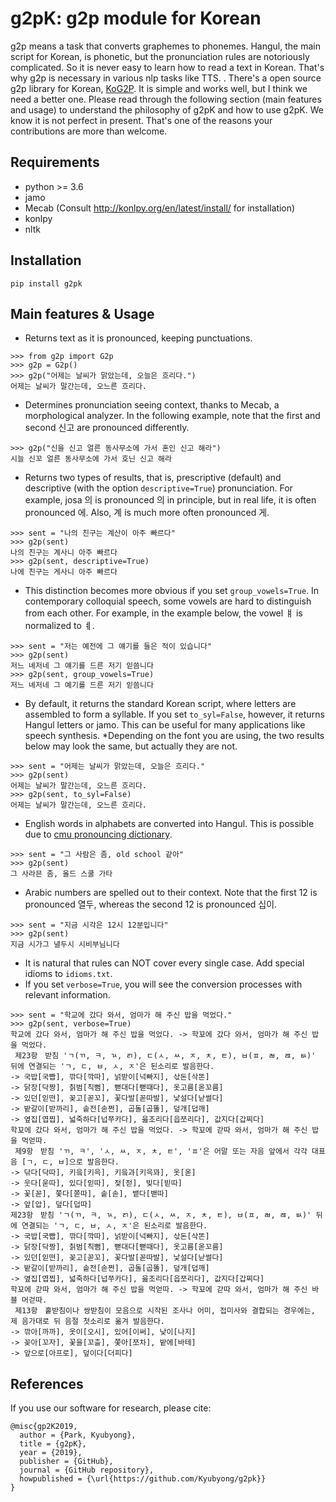 # g2pK: g2p module for Korean

g2p means a task that converts graphemes to phonemes. Hangul, the main script for Korean, is phonetic, but the pronunciation rules are notoriously complicated.
So it is never easy to learn how to read a text in Korean. That's why g2p is necessary in various nlp tasks like TTS.
. There's a open source g2p library for Korean, [KoG2P](https://github.com/scarletcho/KoG2P). It is 
simple and works well, but I think we need a better one. Please read through the following section (main features and usage)
to understand the philosophy of g2pK and how to use g2pK. We know it is not perfect in present. 
That's one of the reasons your contributions are more than welcome.

## Requirements
* python >= 3.6
* jamo
* Mecab (Consult http://konlpy.org/en/latest/install/ for installation)
* konlpy
* nltk

## Installation
```
pip install g2pk
```

## Main features & Usage
* Returns text as it is pronounced, keeping punctuations.
```
>>> from g2p import G2p
>>> g2p = G2p()
>>> g2p("어제는 날씨가 맑았는데, 오늘은 흐리다.")
어제는 날씨가 말간는데, 오느른 흐리다.
```
* Determines pronunciation seeing context, thanks to Mecab, a morphological analyzer.
In the following example, note that the first and second 신고 are pronounced differently.
```
>>> g2p("신을 신고 얼른 동사무소에 가서 혼인 신고 해라")
시늘 신꼬 얼른 동사무소에 가서 호닌 신고 해라
```
* Returns two types of results, that is, prescriptive (default) and descriptive (with the option `descriptive=True`) pronunciation.
For example,  josa 의 is pronounced 의 in principle, but in real life, it is often pronounced 에.
Also, 계 is much more often pronounced 게. 
```
>>> sent = "나의 친구는 계산이 아주 빠르다"
>>> g2p(sent)
나의 친구는 계사니 아주 빠르다
>>> g2p(sent, descriptive=True)
나에 친구는 게사니 아주 빠르다
```
* This distinction becomes more obvious if you set `group_vowels=True`.
In contemporary colloquial speech, some vowels are hard to distinguish from each other.
For example, in the example below, the vowel ㅒ is normalized to ㅖ.
```
>>> sent = "저는 예전에 그 얘기를 들은 적이 있습니다"
>>> g2p(sent)
저느 녜저네 그 얘기를 드른 저기 읻씀니다
>>> g2p(sent, group_vowels=True)
저느 녜저네 그 예기를 드른 저기 읻씀니다
```
* By default, it returns the standard Korean script, where letters are assembled to form a syllable.
 If you set `to_syl=False`,  however, it returns Hangul letters or jamo. This can be useful for many applications like speech synthesis.
\*Depending on the font you are using, the two results below may look the same, but actually they are not.
```
>>> sent = "어제는 날씨가 맑았는데, 오늘은 흐리다."
>>> g2p(sent)
어제는 날씨가 말간는데, 오느른 흐리다.
>>> g2p(sent, to_syl=False)
어제는 날씨가 말간는데, 오느른 흐리다.
```
* English words in alphabets are converted into Hangul. 
This is possible due to [cmu pronouncing dictionary](http://www.speech.cs.cmu.edu/cgi-bin/cmudict).
```
>>> sent = "그 사람은 좀, old school 같아"
>>> g2p(sent)
그 사라믄 좀, 올드 스쿨 가타
```
* Arabic numbers are spelled out to their context.
 Note that the first 12 is pronounced 열두, whereas the second 12 is pronounced 십이.
```
>>> sent = "지금 시각은 12시 12분입니다"
>>> g2p(sent)
지금 시가그 녈두시 시비부님니다
```
* It is natural that rules can NOT cover every single case. Add special idioms to `idioms.txt`.
* If you set `verbose=True`, you will see the conversion processes with relevant information.
```
>>> sent = "학교에 갔다 와서, 엄마가 해 주신 밥을 먹었다."
>>> g2p(sent, verbose=True)
학교에 갔다 와서, 엄마가 해 주신 밥을 먹었다. -> 학꾜에 갔다 와서, 엄마가 해 주신 밥을 먹었다.
 제23항　받침 'ㄱ(ㄲ, ㅋ, ㄳ, ㄺ), ㄷ(ㅅ, ㅆ, ㅈ, ㅊ, ㅌ), ㅂ(ㅍ, ㄼ, ㄿ, ㅄ)' 뒤에 연결되는 'ㄱ, ㄷ, ㅂ, ㅅ, ㅈ'은 된소리로 발음한다.
-> 국밥[국빱], 깎다[깍따], 넑받이[넉빠지], 삯돈[삭똔]
-> 닭장[닥짱], 칡범[칙뻠], 뻗대다[뻗때다], 옷고름[옫꼬름]
-> 있던[읻떤], 꽂고[꼳꼬], 꽃다발[꼳따발], 낯설다[낟썰다]
-> 밭갈이[받까리], 솥전[솓쩐], 곱돌[곱똘], 덮개[덥깨]
-> 옆집[엽찝], 넓죽하다[넙쭈카다], 읊조리다[읍쪼리다], 값지다[갑찌다] 
학꾜에 갔다 와서, 엄마가 해 주신 밥을 먹었다. -> 학꾜에 갇따 와서, 엄마가 해 주신 밥을 먹얻따.
 제9항　받침 'ㄲ, ㅋ', 'ㅅ, ㅆ, ㅈ, ㅊ, ㅌ', 'ㅍ'은 어말 또는 자음 앞에서 각각 대표음 [ㄱ, ㄷ, ㅂ]으로 발음한다.
-> 닦다[닥따], 키읔[키윽], 키읔과[키윽꽈], 옷[옫]
-> 웃다[욷따], 있다[읻따], 젖[젇], 빚다[빋따]
-> 꽃[꼳], 쫓다[쫃따], 솥[솓], 뱉다[밷따]
-> 앞[압], 덮다[덥따]
제23항　받침 'ㄱ(ㄲ, ㅋ, ㄳ, ㄺ), ㄷ(ㅅ, ㅆ, ㅈ, ㅊ, ㅌ), ㅂ(ㅍ, ㄼ, ㄿ, ㅄ)' 뒤에 연결되는 'ㄱ, ㄷ, ㅂ, ㅅ, ㅈ'은 된소리로 발음한다.
-> 국밥[국빱], 깎다[깍따], 넑받이[넉빠지], 삯돈[삭똔]
-> 닭장[닥짱], 칡범[칙뻠], 뻗대다[뻗때다], 옷고름[옫꼬름]
-> 있던[읻떤], 꽂고[꼳꼬], 꽃다발[꼳따발], 낯설다[낟썰다]
-> 밭갈이[받까리], 솥전[솓쩐], 곱돌[곱똘], 덮개[덥깨]
-> 옆집[엽찝], 넓죽하다[넙쭈카다], 읊조리다[읍쪼리다], 값지다[갑찌다] 
학꾜에 갇따 와서, 엄마가 해 주신 밥을 먹얻따. -> 학꾜에 갇따 와서, 엄마가 해 주신 바블 머걷따.
 제13항　홑받침이나 쌍받침이 모음으로 시작된 조사나 어미, 접미사와 결합되는 경우에는, 제 음가대로 뒤 음절 첫소리로 옮겨 발음한다.
-> 깎아[까까], 옷이[오시], 있어[이써], 낮이[나지]
-> 꽂아[꼬자], 꽃을[꼬츨], 쫓아[쪼차], 밭에[바테]
-> 앞으로[아프로], 덮이다[더피다] 
```


## References

If you use our software for research, please cite:

```
@misc{gp2K2019,
  author = {Park, Kyubyong},
  title = {g2pK},
  year = {2019},
  publisher = {GitHub},
  journal = {GitHub repository},
  howpublished = {\url{https://github.com/Kyubyong/g2pk}}
}
```

